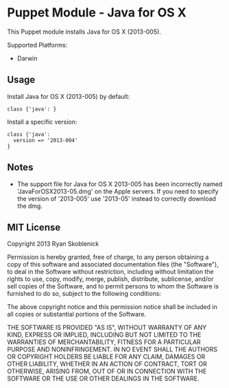 Puppet Module - Java for OS X
=============================

This Puppet module installs Java for OS X (2013-005).

Supported Platforms:

- Darwin

Usage
-----

Install Java for OS X (2013-005) by default:

```
class {'java': }
```

Install a specific version:

```
class {'java':
  version => '2013-004'
}
```

Notes
-----
* The support file for Java for OS X 2013-005 has been incorrectly named 
'JavaForOSX2013-05.dmg' on the Apple servers. If you need to specify the version 
of '2013-005' use '2013-05' instead to correctly download the dmg.


MIT License
-----------

Copyright 2013 Ryan Skoblenick

Permission is hereby granted, free of charge, to any person obtaining a copy
of this software and associated documentation files (the "Software"), to deal
in the Software without restriction, including without limitation the rights
to use, copy, modify, merge, publish, distribute, sublicense, and/or sell
copies of the Software, and to permit persons to whom the Software is
furnished to do so, subject to the following conditions:

The above copyright notice and this permission notice shall be included in
all copies or substantial portions of the Software.

THE SOFTWARE IS PROVIDED "AS IS", WITHOUT WARRANTY OF ANY KIND, EXPRESS OR
IMPLIED, INCLUDING BUT NOT LIMITED TO THE WARRANTIES OF MERCHANTABILITY,
FITNESS FOR A PARTICULAR PURPOSE AND NONINFRINGEMENT. IN NO EVENT SHALL THE
AUTHORS OR COPYRIGHT HOLDERS BE LIABLE FOR ANY CLAIM, DAMAGES OR OTHER
LIABILITY, WHETHER IN AN ACTION OF CONTRACT, TORT OR OTHERWISE, ARISING FROM,
OUT OF OR IN CONNECTION WITH THE SOFTWARE OR THE USE OR OTHER DEALINGS IN
THE SOFTWARE.
